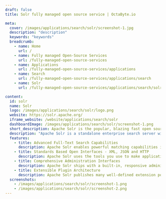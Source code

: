 ```yaml
---
draft: false
title: Solr fully managed open source service | OctaByte.io

meta:
  cover: /images/applications/search/solr/screenshot-1.jpg
  description: "description"
  keywords: "keywords"
  breadcrumb:
    - name: Home
      url: /
    - name: Fully managed Open-Source Services
      url: /fully-managed-open-source-services
    - name: Applications
      url: /fully-managed-open-source-services/applications
    - name: Search
      url: /fully-managed-open-source-services/applications/search
    - name: Solr
      url: /fully-managed-open-source-services/applications/search/solr

content:
  id: solr
  name: Solr
  logo: /images/applications/search/solr/logo.png
  website: https://solr.apache.org/
  iframe_website: /website/applications/search/solr
  dashboardImage: /images/applications/search/solr/screenshot-1.png
  short_description: Apache Solr is the popular, blazing fast open source search platform for all your enterprise, e-commerce, and analytics needs, built on Apache Lucene.
  description: "Apache Solr is a standalone enterprise search server with a REST-like API. You put documents in it (called 'indexing') via JSON, XML, CSV or binary over HTTP. You query it via HTTP GET and receive JSON, XML, CSV or binary results."
  features:
    - title: Advanced Full-Text Search Capabilities
      description: Apache Solr enables powerful matching capabilities including phrases, wildcards, joins, grouping and much more across any data type
    - title: Standards Based Open Interfaces - XML, JSON and HTTP
      description: Apache Solr uses the tools you use to make application building a snap
    - title: Comprehensive Administration Interfaces
      description: Apache Solr ships with a built-in, responsive administrative user interface to make it easy to control your Solr instances
    - title: Extensible Plugin Architecture
      description: Apache Solr publishes many well-defined extension points that make it easy to plugin both index and query time plugins. Of course, since it is Apache-licensed open source, you can change any code you want!
  screenshots:
    - /images/applications/search/solr/screenshot-1.png
    - /images/applications/search/solr/screenshot-2.png
---
```

